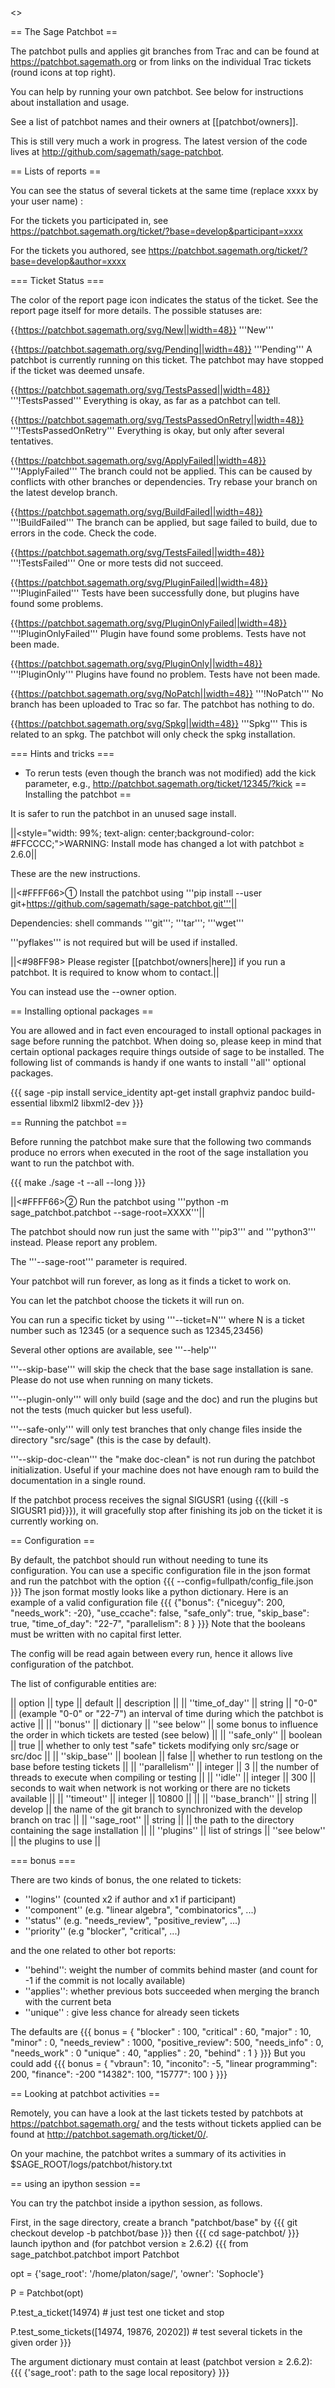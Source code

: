 <<TableOfContents>>

== The Sage Patchbot ==

The patchbot pulls and applies git branches from Trac and can be found at https://patchbot.sagemath.org or from links on the individual Trac tickets (round icons at top right). 

You can help by running your own patchbot. See below for instructions about installation and usage.

See a list of patchbot names and their owners at [[patchbot/owners]].

This is still very much a work in progress. The latest version of the code lives at http://github.com/sagemath/sage-patchbot.

== Lists of reports ==

You can see the status of several tickets at the same time (replace xxxx by your user name) : 

For the tickets you participated in, see https://patchbot.sagemath.org/ticket/?base=develop&participant=xxxx

For the tickets you authored, see https://patchbot.sagemath.org/ticket/?base=develop&author=xxxx

=== Ticket Status ===

The color of the report page icon indicates the status of the ticket. See the report page itself for more details. The possible statuses are:

{{https://patchbot.sagemath.org/svg/New||width=48}} '''New'''

{{https://patchbot.sagemath.org/svg/Pending||width=48}} '''Pending''' A patchbot is currently running on this ticket. The patchbot may have stopped if the ticket was deemed unsafe.

{{https://patchbot.sagemath.org/svg/TestsPassed||width=48}} '''!TestsPassed''' Everything is okay, as far as a patchbot can tell.

{{https://patchbot.sagemath.org/svg/TestsPassedOnRetry||width=48}} '''!TestsPassedOnRetry''' Everything is okay, but only after several tentatives.

{{https://patchbot.sagemath.org/svg/ApplyFailed||width=48}} '''!ApplyFailed''' The branch could not be applied. This can be caused by conflicts with other branches or dependencies. Try rebase your branch on the latest develop branch.

{{https://patchbot.sagemath.org/svg/BuildFailed||width=48}} '''!BuildFailed''' The branch can be applied, but sage failed to build, due to errors in the code. Check the code.

{{https://patchbot.sagemath.org/svg/TestsFailed||width=48}} '''!TestsFailed''' One or more tests did not succeed.

{{https://patchbot.sagemath.org/svg/PluginFailed||width=48}} '''!PluginFailed''' Tests have been successfully done, but plugins have found some problems.

{{https://patchbot.sagemath.org/svg/PluginOnlyFailed||width=48}} '''!PluginOnlyFailed''' Plugin have found some problems. Tests have not been made.

{{https://patchbot.sagemath.org/svg/PluginOnly||width=48}} '''!PluginOnly''' Plugins have found no problem. Tests have not been made.

{{https://patchbot.sagemath.org/svg/NoPatch||width=48}} '''!NoPatch''' No branch has been uploaded to Trac so far. The patchbot has nothing to do.

{{https://patchbot.sagemath.org/svg/Spkg||width=48}} '''Spkg''' This is related to an spkg. The patchbot will only check the spkg installation.

=== Hints and tricks ===

 * To rerun tests (even though the branch was not modified) add the kick parameter, e.g., http://patchbot.sagemath.org/ticket/12345/?kick
== Installing the patchbot ==

It is safer to run the patchbot in an unused sage install.

||<style="width: 99%; text-align: center;background-color: #FFCCCC;">WARNING: Install mode has changed a lot with patchbot ≥ 2.6.0||

These are the new instructions.

||<#FFFF66>① Install the patchbot using '''pip install --user git+https://github.com/sagemath/sage-patchbot.git'''||

Dependencies: shell commands '''git'''; '''tar'''; '''wget'''

'''pyflakes''' is not required but will be used if installed.

||<#98FF98> Please register [[patchbot/owners|here]] if you run a patchbot. It is required to know whom to contact.||

You can instead use the --owner option.

== Installing optional packages ==

You are allowed and in fact even encouraged to install optional packages in sage before running the patchbot. When doing so, please keep in mind that certain optional packages require things outside of sage to be installed. 
The following list of commands is handy if one wants to install ''all'' optional packages.

{{{
sage -pip install service_identity
apt-get install graphviz pandoc build-essential libxml2 libxml2-dev
}}}

== Running the patchbot ==

Before running the patchbot make sure that the following two commands produce no errors when executed in the root of the sage installation you want to run the patchbot with.

{{{
    make
    ./sage -t --all --long
}}}

||<#FFFF66>② Run the patchbot using '''python -m sage_patchbot.patchbot --sage-root=XXXX'''||

The patchbot should now run just the same with '''pip3''' and '''python3''' instead. Please report any problem.

The '''--sage-root''' parameter is required.

Your patchbot will run forever, as long as it finds a ticket to work on.

You can let the patchbot choose the tickets it will run on.

You can run a specific ticket by using '''--ticket=N''' where N is a ticket number such as 12345 (or a sequence such as 12345,23456)

Several other options are available, see '''--help'''

'''--skip-base''' will skip the check that the base sage installation is sane. Please do not use when running on many tickets.

'''--plugin-only''' will only build (sage and the doc) and run the plugins but not the tests (much quicker but less useful).

'''--safe-only''' will only test branches that only change files inside the directory "src/sage" (this is the case by default).

'''--skip-doc-clean''' the "make doc-clean" is not run during the patchbot initialization. Useful if your machine does not have enough ram to build the documentation in a single round.

If the patchbot process receives the signal SIGUSR1 (using {{{kill -s SIGUSR1 pid}}}), it will gracefully stop after finishing its job on the ticket it is currently working on.

== Configuration ==

By default, the patchbot should run without needing to tune its configuration. You can use a specific configuration file in the json format and run the patchbot with the option
{{{
--config=fullpath/config_file.json
}}}
The json format mostly looks like a python dictionary. Here is an example of a valid configuration file
{{{
    {"bonus": {"niceguy": 200, "needs_work": -20},
     "use_ccache": false,
     "safe_only": true,
     "skip_base": true,
     "time_of_day": "22-7",
     "parallelism": 8
    }
}}}
Note that the booleans must be written with no capital first letter.

The config will be read again between every run, hence it allows live configuration of the patchbot.

The list of configurable entities are:

|| option                    || type            || default       || description                                                                       ||
|| ''time_of_day''           || string          || "0-0"         || (example "0-0" or "22-7") an interval of time during which the patchbot is active ||
|| ''bonus''                 || dictionary      || ''see below'' || some bonus to influence the order in which tickets are tested (see below)         ||
|| ''safe_only''             || boolean         || true          || whether to only test "safe" tickets modifying only src/sage or src/doc            ||
|| ''skip_base''             || boolean         || false         || whether to run testlong on the base before testing tickets                        ||
|| ''parallelism''           || integer         || 3             || the number of threads to execute when compiling or testing                         ||
|| ''idle''                  || integer         || 300           || seconds to wait when network is not working or there are no tickets available     ||
|| ''timeout''               || integer         || 10800         ||                                                                                   ||
|| ''base_branch''           || string          || develop       || the name of the git branch to synchronized with the develop branch on trac        ||
|| ''sage_root''           || string          ||        || the path to the directory containing the sage installation ||
|| ''plugins''               || list of strings || ''see below'' || the plugins to use                                                                ||

=== bonus ===

There are two kinds of bonus, the one related to tickets:

 * ''logins'' (counted x2 if author and x1 if participant)
 * ''component'' (e.g. "linear algebra", "combinatorics", ...)
 * ''status'' (e.g. "needs_review", "positive_review", ...)
 * ''priority'' (e.g "blocker", "critical", ...)

and the one related to other bot reports:

 * ''behind'': weight the number of commits behind master
          (and count for -1 if the commit is not locally available)
 * ''applies'': whether previous bots succeeded when merging the branch with the current beta
 * ''unique'' : give less chance for already seen tickets

The defaults are
{{{
 bonus = {
     "blocker"        : 100,
     "critical"       : 60,
     "major"          : 10,
     "minor"          : 0,
     "needs_review"   : 1000,
     "positive_review": 500,
     "needs_info"     : 0,
     "needs_work"     : 0
     "unique"         : 40,
     "applies"        : 20,
     "behind"         : 1
    }
}}}
But you could add
{{{
 bonus = {
     "vbraun": 10,
     "inconito": -5,
     "linear programming": 200,
     "finance": -200
     "14382": 100,
     "15777": 100
     }
}}}

== Looking at patchbot activities ==

Remotely, you can have a look at the last tickets tested by patchbots at https://patchbot.sagemath.org/ and the tests without tickets applied can be found at http://patchbot.sagemath.org/ticket/0/.

On your machine, the patchbot writes a summary of its activities in $SAGE_ROOT/logs/patchbot/history.txt

== using an ipython session ==

You can try the patchbot inside a ipython session, as follows.

First, in the sage directory, create a branch "patchbot/base" by
{{{
git checkout develop -b patchbot/base
}}}
then
{{{
cd sage-patchbot/
}}}
launch ipython and (for patchbot version ≥ 2.6.2)
{{{
from sage_patchbot.patchbot import Patchbot

opt = {'sage_root': '/home/platon/sage/', 'owner': 'Sophocle'}

P = Patchbot(opt)

P.test_a_ticket(14974)   # just test one ticket and stop

P.test_some_tickets([14974, 19876, 20202])  # test several tickets in the given order
}}}

The argument dictionary must contain at least (patchbot version ≥ 2.6.2):
{{{
{'sage_root': path to the sage local repository}
}}}
